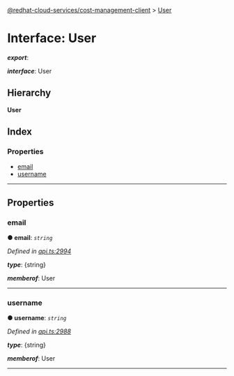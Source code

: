 [@redhat-cloud-services/cost-management-client](../README.md) > [User](../interfaces/user.md)

# Interface: User

*__export__*: 

*__interface__*: User

## Hierarchy

**User**

## Index

### Properties

* [email](user.md#email)
* [username](user.md#username)

---

## Properties

<a id="email"></a>

###  email

**● email**: *`string`*

*Defined in [api.ts:2994](https://github.com/RedHatInsights/javascript-clients/blob/master/packages/cost-management/api.ts#L2994)*

*__type__*: {string}

*__memberof__*: User

___
<a id="username"></a>

###  username

**● username**: *`string`*

*Defined in [api.ts:2988](https://github.com/RedHatInsights/javascript-clients/blob/master/packages/cost-management/api.ts#L2988)*

*__type__*: {string}

*__memberof__*: User

___

